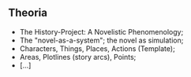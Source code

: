 Theoria
-------
* The History-Project: A Novelistic Phenomenology;
* The "novel-as-a-system"; the novel as simulation;
* Characters, Things, Places, Actions (Template);
* Areas, Plotlines (story arcs), Points;
* [...]
